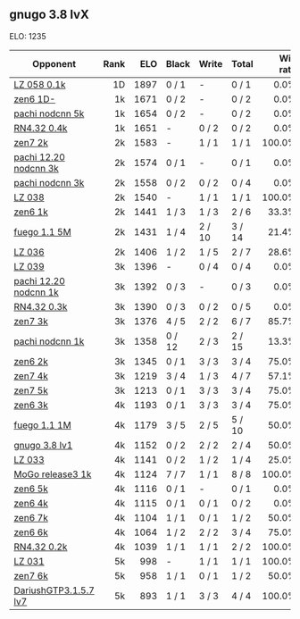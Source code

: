 ## gnugo 3.8 lvX ##

ELO: 1235

Opponent | Rank | ELO | Black | Write | Total | Win rate
---------|-----:|----:|-------|-------|-------|-------:
[LZ 058 0.1k](LZ%20058%200.1k.md) | 1D | 1897 | 0 / 1 | - | 0 / 1 | 0.0%
[zen6 1D-](zen6%201D-.md) | 1k | 1671 | 0 / 2 | - | 0 / 2 | 0.0%
[pachi nodcnn 5k](pachi%20nodcnn%205k.md) | 1k | 1654 | 0 / 2 | - | 0 / 2 | 0.0%
[RN4.32 0.4k](RN4.32%200.4k.md) | 1k | 1651 | - | 0 / 2 | 0 / 2 | 0.0%
[zen7 2k](zen7%202k.md) | 2k | 1583 | - | 1 / 1 | 1 / 1 | 100.0%
[pachi 12.20 nodcnn 3k](pachi%2012.20%20nodcnn%203k.md) | 2k | 1574 | 0 / 1 | - | 0 / 1 | 0.0%
[pachi nodcnn 3k](pachi%20nodcnn%203k.md) | 2k | 1558 | 0 / 2 | 0 / 2 | 0 / 4 | 0.0%
[LZ 038](LZ%20038.md) | 2k | 1540 | - | 1 / 1 | 1 / 1 | 100.0%
[zen6 1k](zen6%201k.md) | 2k | 1441 | 1 / 3 | 1 / 3 | 2 / 6 | 33.3%
[fuego 1.1 5M](fuego%201.1%205M.md) | 2k | 1431 | 1 / 4 | 2 / 10 | 3 / 14 | 21.4%
[LZ 036](LZ%20036.md) | 2k | 1406 | 1 / 2 | 1 / 5 | 2 / 7 | 28.6%
[LZ 039](LZ%20039.md) | 3k | 1396 | - | 0 / 4 | 0 / 4 | 0.0%
[pachi 12.20 nodcnn 1k](pachi%2012.20%20nodcnn%201k.md) | 3k | 1392 | 0 / 3 | - | 0 / 3 | 0.0%
[RN4.32 0.3k](RN4.32%200.3k.md) | 3k | 1390 | 0 / 3 | 0 / 2 | 0 / 5 | 0.0%
[zen7 3k](zen7%203k.md) | 3k | 1376 | 4 / 5 | 2 / 2 | 6 / 7 | 85.7%
[pachi nodcnn 1k](pachi%20nodcnn%201k.md) | 3k | 1358 | 0 / 12 | 2 / 3 | 2 / 15 | 13.3%
[zen6 2k](zen6%202k.md) | 3k | 1345 | 0 / 1 | 3 / 3 | 3 / 4 | 75.0%
[zen7 4k](zen7%204k.md) | 3k | 1219 | 3 / 4 | 1 / 3 | 4 / 7 | 57.1%
[zen7 5k](zen7%205k.md) | 3k | 1213 | 0 / 1 | 3 / 3 | 3 / 4 | 75.0%
[zen6 3k](zen6%203k.md) | 4k | 1193 | 0 / 1 | 3 / 3 | 3 / 4 | 75.0%
[fuego 1.1 1M](fuego%201.1%201M.md) | 4k | 1179 | 3 / 5 | 2 / 5 | 5 / 10 | 50.0%
[gnugo 3.8 lv1](gnugo%203.8%20lv1.md) | 4k | 1152 | 0 / 2 | 2 / 2 | 2 / 4 | 50.0%
[LZ 033](LZ%20033.md) | 4k | 1141 | 0 / 2 | 1 / 2 | 1 / 4 | 25.0%
[MoGo release3 1k](MoGo%20release3%201k.md) | 4k | 1124 | 7 / 7 | 1 / 1 | 8 / 8 | 100.0%
[zen6 5k](zen6%205k.md) | 4k | 1116 | 0 / 1 | - | 0 / 1 | 0.0%
[zen6 4k](zen6%204k.md) | 4k | 1115 | 0 / 1 | 0 / 1 | 0 / 2 | 0.0%
[zen6 7k](zen6%207k.md) | 4k | 1104 | 1 / 1 | 0 / 1 | 1 / 2 | 50.0%
[zen6 6k](zen6%206k.md) | 4k | 1064 | 1 / 2 | 2 / 2 | 3 / 4 | 75.0%
[RN4.32 0.2k](RN4.32%200.2k.md) | 4k | 1039 | 1 / 1 | 1 / 1 | 2 / 2 | 100.0%
[LZ 031](LZ%20031.md) | 5k | 998 | - | 1 / 1 | 1 / 1 | 100.0%
[zen7 6k](zen7%206k.md) | 5k | 958 | 1 / 1 | 0 / 1 | 1 / 2 | 50.0%
[DariushGTP3.1.5.7 lv7](DariushGTP3.1.5.7%20lv7.md) | 5k | 893 | 1 / 1 | 3 / 3 | 4 / 4 | 100.0%
